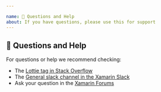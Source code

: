 ```yaml
---

name: 💬 Questions and Help
about: If you have questions, please use this for support
---
```


## 💬 Questions and Help

For questions or help we recommend checking:

- The [Lottie tag in Stack Overflow](https://stackoverflow.com/questions/tagged/lottie)
- The [General slack channel in the Xamarin Slack](https://xamarinchat.herokuapp.com/)
- Ask your question in the [Xamarin Forums](https://forums.xamarin.com/)